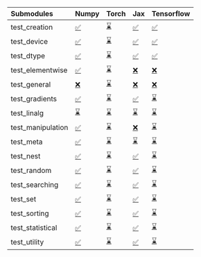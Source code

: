 | Submodules        | Numpy                                                                                                                           | Torch                                                                                                                           | Jax                                                                                                                             | Tensorflow                                                                                                                      |
|:------------------|:--------------------------------------------------------------------------------------------------------------------------------|:--------------------------------------------------------------------------------------------------------------------------------|:--------------------------------------------------------------------------------------------------------------------------------|:--------------------------------------------------------------------------------------------------------------------------------|
| test_creation     | <a href="https://github.com/unifyai/ivy/runs/7919101639?check_suite_focus=true" rel="noopener noreferrer" target="_blank">✅</a> | <a href="https://github.com/unifyai/ivy/runs/7919103571?check_suite_focus=true" rel="noopener noreferrer" target="_blank">⌛</a> | <a href="https://github.com/unifyai/ivy/runs/7919106043?check_suite_focus=true" rel="noopener noreferrer" target="_blank">✅</a> | <a href="https://github.com/unifyai/ivy/runs/7919108265?check_suite_focus=true" rel="noopener noreferrer" target="_blank">✅</a> |
| test_device       | <a href="https://github.com/unifyai/ivy/runs/7919101760?check_suite_focus=true" rel="noopener noreferrer" target="_blank">✅</a> | <a href="https://github.com/unifyai/ivy/runs/7919103669?check_suite_focus=true" rel="noopener noreferrer" target="_blank">⌛</a> | <a href="https://github.com/unifyai/ivy/runs/7919106228?check_suite_focus=true" rel="noopener noreferrer" target="_blank">✅</a> | <a href="https://github.com/unifyai/ivy/runs/7919108401?check_suite_focus=true" rel="noopener noreferrer" target="_blank">✅</a> |
| test_dtype        | <a href="https://github.com/unifyai/ivy/runs/7919101859?check_suite_focus=true" rel="noopener noreferrer" target="_blank">✅</a> | <a href="https://github.com/unifyai/ivy/runs/7919103838?check_suite_focus=true" rel="noopener noreferrer" target="_blank">⌛</a> | <a href="https://github.com/unifyai/ivy/runs/7919106389?check_suite_focus=true" rel="noopener noreferrer" target="_blank">✅</a> | <a href="https://github.com/unifyai/ivy/runs/7919108500?check_suite_focus=true" rel="noopener noreferrer" target="_blank">✅</a> |
| test_elementwise  | <a href="https://github.com/unifyai/ivy/runs/7919101977?check_suite_focus=true" rel="noopener noreferrer" target="_blank">✅</a> | <a href="https://github.com/unifyai/ivy/runs/7919104044?check_suite_focus=true" rel="noopener noreferrer" target="_blank">⌛</a> | <a href="https://github.com/unifyai/ivy/runs/7919106536?check_suite_focus=true" rel="noopener noreferrer" target="_blank">❌</a> | <a href="https://github.com/unifyai/ivy/runs/7919108623?check_suite_focus=true" rel="noopener noreferrer" target="_blank">❌</a> |
| test_general      | <a href="https://github.com/unifyai/ivy/runs/7919102090?check_suite_focus=true" rel="noopener noreferrer" target="_blank">❌</a> | <a href="https://github.com/unifyai/ivy/runs/7919104228?check_suite_focus=true" rel="noopener noreferrer" target="_blank">⌛</a> | <a href="https://github.com/unifyai/ivy/runs/7919106643?check_suite_focus=true" rel="noopener noreferrer" target="_blank">❌</a> | <a href="https://github.com/unifyai/ivy/runs/7919108763?check_suite_focus=true" rel="noopener noreferrer" target="_blank">❌</a> |
| test_gradients    | <a href="https://github.com/unifyai/ivy/runs/7919102225?check_suite_focus=true" rel="noopener noreferrer" target="_blank">✅</a> | <a href="https://github.com/unifyai/ivy/runs/7919104357?check_suite_focus=true" rel="noopener noreferrer" target="_blank">⌛</a> | <a href="https://github.com/unifyai/ivy/runs/7919106773?check_suite_focus=true" rel="noopener noreferrer" target="_blank">✅</a> | <a href="https://github.com/unifyai/ivy/runs/7919108940?check_suite_focus=true" rel="noopener noreferrer" target="_blank">⌛</a> |
| test_linalg       | <a href="https://github.com/unifyai/ivy/runs/7919102343?check_suite_focus=true" rel="noopener noreferrer" target="_blank">⌛</a> | <a href="https://github.com/unifyai/ivy/runs/7919104487?check_suite_focus=true" rel="noopener noreferrer" target="_blank">⌛</a> | <a href="https://github.com/unifyai/ivy/runs/7919106906?check_suite_focus=true" rel="noopener noreferrer" target="_blank">⌛</a> | <a href="https://github.com/unifyai/ivy/runs/7919109062?check_suite_focus=true" rel="noopener noreferrer" target="_blank">⌛</a> |
| test_manipulation | <a href="https://github.com/unifyai/ivy/runs/7919102456?check_suite_focus=true" rel="noopener noreferrer" target="_blank">✅</a> | <a href="https://github.com/unifyai/ivy/runs/7919104607?check_suite_focus=true" rel="noopener noreferrer" target="_blank">⌛</a> | <a href="https://github.com/unifyai/ivy/runs/7919107022?check_suite_focus=true" rel="noopener noreferrer" target="_blank">❌</a> | <a href="https://github.com/unifyai/ivy/runs/7919109174?check_suite_focus=true" rel="noopener noreferrer" target="_blank">⌛</a> |
| test_meta         | <a href="https://github.com/unifyai/ivy/runs/7919102603?check_suite_focus=true" rel="noopener noreferrer" target="_blank">✅</a> | <a href="https://github.com/unifyai/ivy/runs/7919104717?check_suite_focus=true" rel="noopener noreferrer" target="_blank">⌛</a> | <a href="https://github.com/unifyai/ivy/runs/7919107170?check_suite_focus=true" rel="noopener noreferrer" target="_blank">⌛</a> | <a href="https://github.com/unifyai/ivy/runs/7919109305?check_suite_focus=true" rel="noopener noreferrer" target="_blank">⌛</a> |
| test_nest         | <a href="https://github.com/unifyai/ivy/runs/7919102790?check_suite_focus=true" rel="noopener noreferrer" target="_blank">✅</a> | <a href="https://github.com/unifyai/ivy/runs/7919104842?check_suite_focus=true" rel="noopener noreferrer" target="_blank">⌛</a> | <a href="https://github.com/unifyai/ivy/runs/7919107298?check_suite_focus=true" rel="noopener noreferrer" target="_blank">✅</a> | <a href="https://github.com/unifyai/ivy/runs/7919109425?check_suite_focus=true" rel="noopener noreferrer" target="_blank">⌛</a> |
| test_random       | <a href="https://github.com/unifyai/ivy/runs/7919102896?check_suite_focus=true" rel="noopener noreferrer" target="_blank">✅</a> | <a href="https://github.com/unifyai/ivy/runs/7919104985?check_suite_focus=true" rel="noopener noreferrer" target="_blank">⌛</a> | <a href="https://github.com/unifyai/ivy/runs/7919107457?check_suite_focus=true" rel="noopener noreferrer" target="_blank">✅</a> | <a href="https://github.com/unifyai/ivy/runs/7919109547?check_suite_focus=true" rel="noopener noreferrer" target="_blank">⌛</a> |
| test_searching    | <a href="https://github.com/unifyai/ivy/runs/7919103014?check_suite_focus=true" rel="noopener noreferrer" target="_blank">✅</a> | <a href="https://github.com/unifyai/ivy/runs/7919105144?check_suite_focus=true" rel="noopener noreferrer" target="_blank">⌛</a> | <a href="https://github.com/unifyai/ivy/runs/7919107577?check_suite_focus=true" rel="noopener noreferrer" target="_blank">✅</a> | <a href="https://github.com/unifyai/ivy/runs/7919109651?check_suite_focus=true" rel="noopener noreferrer" target="_blank">⌛</a> |
| test_set          | <a href="https://github.com/unifyai/ivy/runs/7919103118?check_suite_focus=true" rel="noopener noreferrer" target="_blank">✅</a> | <a href="https://github.com/unifyai/ivy/runs/7919105317?check_suite_focus=true" rel="noopener noreferrer" target="_blank">⌛</a> | <a href="https://github.com/unifyai/ivy/runs/7919107701?check_suite_focus=true" rel="noopener noreferrer" target="_blank">✅</a> | <a href="https://github.com/unifyai/ivy/runs/7919109768?check_suite_focus=true" rel="noopener noreferrer" target="_blank">⌛</a> |
| test_sorting      | <a href="https://github.com/unifyai/ivy/runs/7919103239?check_suite_focus=true" rel="noopener noreferrer" target="_blank">✅</a> | <a href="https://github.com/unifyai/ivy/runs/7919105492?check_suite_focus=true" rel="noopener noreferrer" target="_blank">⌛</a> | <a href="https://github.com/unifyai/ivy/runs/7919107851?check_suite_focus=true" rel="noopener noreferrer" target="_blank">✅</a> | <a href="https://github.com/unifyai/ivy/runs/7919109898?check_suite_focus=true" rel="noopener noreferrer" target="_blank">⌛</a> |
| test_statistical  | <a href="https://github.com/unifyai/ivy/runs/7919103346?check_suite_focus=true" rel="noopener noreferrer" target="_blank">✅</a> | <a href="https://github.com/unifyai/ivy/runs/7919105663?check_suite_focus=true" rel="noopener noreferrer" target="_blank">⌛</a> | <a href="https://github.com/unifyai/ivy/runs/7919107992?check_suite_focus=true" rel="noopener noreferrer" target="_blank">✅</a> | <a href="https://github.com/unifyai/ivy/runs/7919110005?check_suite_focus=true" rel="noopener noreferrer" target="_blank">⌛</a> |
| test_utility      | <a href="https://github.com/unifyai/ivy/runs/7919103452?check_suite_focus=true" rel="noopener noreferrer" target="_blank">✅</a> | <a href="https://github.com/unifyai/ivy/runs/7919105865?check_suite_focus=true" rel="noopener noreferrer" target="_blank">⌛</a> | <a href="https://github.com/unifyai/ivy/runs/7919108122?check_suite_focus=true" rel="noopener noreferrer" target="_blank">✅</a> | <a href="https://github.com/unifyai/ivy/runs/7919110117?check_suite_focus=true" rel="noopener noreferrer" target="_blank">⌛</a> |